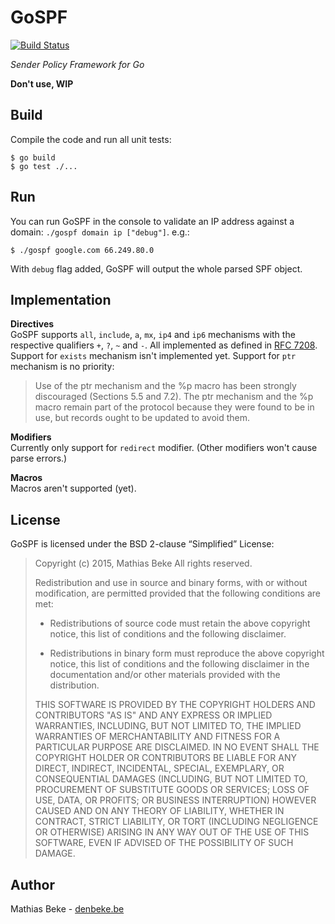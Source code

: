 GoSPF
=====

[![Build Status](https://travis-ci.org/gopistolet/gospf.svg?branch=master)](https://travis-ci.org/gopistolet/gospf)

*Sender Policy Framework for Go*

**Don't use, WIP**

Build
-----

Compile the code and run all unit tests:

    $ go build
    $ go test ./...


Run
---

You can run GoSPF in the console to validate an IP address against a domain: `./gospf domain ip ["debug"]`. e.g.:

    $ ./gospf google.com 66.249.80.0


With `debug` flag added, GoSPF will output the whole parsed SPF object.


Implementation
--------------

**Directives**  
GoSPF supports `all`, `include`, `a`, `mx`, `ip4` and `ip6` mechanisms with the respective qualifiers `+`, `?`, `~` and `-`. All implemented as defined in [RFC 7208](https://tools.ietf.org/html/rfc7208).
Support for `exists` mechanism isn't implemented yet. 
Support for `ptr` mechanism is no priority:

> Use of the ptr mechanism and the %p macro has been strongly
> discouraged (Sections 5.5 and 7.2).  The ptr mechanism and the %p
> macro remain part of the protocol because they were found to be in
> use, but records ought to be updated to avoid them.

**Modifiers**  
Currently only support for `redirect` modifier. (Other modifiers won't cause parse errors.)

**Macros**  
Macros aren't supported (yet).


License
-------

GoSPF is licensed under the BSD 2-clause “Simplified” License:

> Copyright (c) 2015, Mathias Beke
> All rights reserved.
> 
> Redistribution and use in source and binary forms, with or without
> modification, are permitted provided that the following conditions are met:
> 
> * Redistributions of source code must retain the above copyright notice, this
>   list of conditions and the following disclaimer.
> 
> * Redistributions in binary form must reproduce the above copyright notice,
>   this list of conditions and the following disclaimer in the documentation
>   and/or other materials provided with the distribution.
> 
> THIS SOFTWARE IS PROVIDED BY THE COPYRIGHT HOLDERS AND CONTRIBUTORS "AS IS"
> AND ANY EXPRESS OR IMPLIED WARRANTIES, INCLUDING, BUT NOT LIMITED TO, THE
> IMPLIED WARRANTIES OF MERCHANTABILITY AND FITNESS FOR A PARTICULAR PURPOSE ARE
> DISCLAIMED. IN NO EVENT SHALL THE COPYRIGHT HOLDER OR CONTRIBUTORS BE LIABLE
> FOR ANY DIRECT, INDIRECT, INCIDENTAL, SPECIAL, EXEMPLARY, OR CONSEQUENTIAL
> DAMAGES (INCLUDING, BUT NOT LIMITED TO, PROCUREMENT OF SUBSTITUTE GOODS OR
> SERVICES; LOSS OF USE, DATA, OR PROFITS; OR BUSINESS INTERRUPTION) HOWEVER
> CAUSED AND ON ANY THEORY OF LIABILITY, WHETHER IN CONTRACT, STRICT LIABILITY,
> OR TORT (INCLUDING NEGLIGENCE OR OTHERWISE) ARISING IN ANY WAY OUT OF THE USE
> OF THIS SOFTWARE, EVEN IF ADVISED OF THE POSSIBILITY OF SUCH DAMAGE.


Author
------

Mathias Beke - [denbeke.be](http://denbeke.be)
